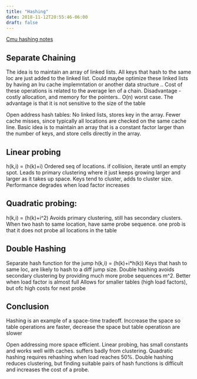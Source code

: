 ```yaml
---
title: "Hashing"
date: 2018-11-12T20:55:46-06:00
draft: false
---
```

[Cmu hashing notes](http://www.cs.cmu.edu/afs/cs/academic/class/15210-f13/www/lectures/lecture24.pdf)


<h2>Separate Chaining</h2>
The idea is to maintain an array of linked lists. All keys that hash to the same loc are just added to the linked list. Could maybe optimize these linked lists by having an lru cache implemntation or another data structure ..
Cost of these operations is related to the average len of a chain.
Disadvantage - costly allocation, and memory for the pointers.. O(n) worst case. The advantage is that it is not sensitive to the size of the table


Open address hash tables:
No linked lists, stores key in the array. Fewer cache misses, since typically all locations are checked on the same cache line.
Basic idea is to maintain an array that is a constant factor larger than the number of keys, and store cells directly in the array.


<h2>Linear probing</h2>
h(k,i) = (h(k)+i)
Ordered seq of locations. if collision, iterate until an empty spot. Leads to primary clustering where it just keeps growing larger and larger as it takes up space. Keys tend to cluster, adds to cluster size.
Performance degrades when load factor increases


<h2>Quadratic probing:</h2>
h(k,i) = (h(k)+i^2)
Avoids primary clustering, still has secondary clusters. When two hash to same location, have same probe sequence.
one prob is that it does not probe all locations in the table


<h2>Double Hashing</h2>
Separate hash function for the jump
h(k,i) = (h(k)+i*h(k))
Keys that hash to same loc, are likely to hash to a diff jump size. Double hashing avoids secondary clustering by providing much more probe sequences m^2.
Better when load factor is almost full
Allows for smaller tables (high load factors), but ofc high costs for next probe


<h2>Conclusion</h2>
Hashing is an example of a space-time tradeoff. Inccrease the space so table operations are faster, decrease the space but table operatiosn are slower


Open addressing more space efficient. Linear probing, has small constants and works well with caches. suffers badly from clustering. Quadratic hashing requires rehashing when load reaches 50%.
Double hashing reduces clustering, but finding suitable pairs of hash functions is difficult and increases the cost of a probe.
